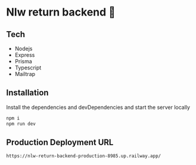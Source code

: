 # Nlw return backend 🚀

## Tech

- Nodejs
- Express
- Prisma
- Typescript
- Mailtrap

## Installation
Install the dependencies and devDependencies and start the server locally

```sh
npm i
npm run dev
```

## Production Deployment URL
```sh
https://nlw-return-backend-production-8985.up.railway.app/
```